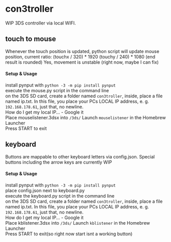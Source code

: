 # con3troller

WIP 3DS controller via local WIFI. 

## touch to mouse

Whenever the touch position is updated, python script will update mouse position, current ratio:
(touchx / 320) * 1920
(touchy / 240) * 1080
(end result is rounded)
Yes, movement is unstable (right now, maybe I can fix)

#### Setup & Usage

install pynput with
```python -3 -m pip install pynput``` \
execute the mouse.py script in the command line \
on the 3DS SD card, create a folder named `con3troller`, inside, place a file named ip.txt. In this file, you place your PCs LOCAL IP address, e. g. ```192.168.178.61```, just that, no newline. \
How do I get my local IP... - Google it \
Place mouselistener.3dsx into `/3ds/`
Launch `mouselistener` in the Homebrew Launcher \
Press START to exit

## keyboard

Buttons are mappable to other keyboard letters via config.json. Special buttons including the arrow keys are currently WIP

#### Setup & Usage

install pynput with
```python -3 -m pip install pynput``` \
place config.json next to keyboard.py \
execute the keyboard.py script in the command line \
on the 3DS SD card, create a folder named `con3troller`, inside, place a file named ip.txt. In this file, you place your PCs LOCAL IP address, e. g. ```192.168.178.61```, just that, no newline. \
How do I get my local IP... - Google it \
Place kblistener.3dsx into `/3ds/`
Launch `kblistener` in the Homebrew Launcher \
Press START to exit(so right now start isnt a working button)